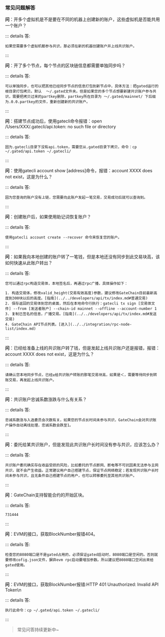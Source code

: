 
### 常见问题解答

**问**：开多个虚拟机是不是要在不同的机器上创建新的账户，这些虚拟机是否能共用一个账户？

::: details 答:

	如果您需要多个虚拟机都参与共识，那必须在新的机器创建账户并上线共识账户。
:::

**问**：开了多个节点，每个节点的区块链信息都需要单独同步吗？

::: details 答:

	可以单独同步，也可以把其他已经同步节点的信息打包到新节点中，具体方法：把gated运行的根目录打包拷贝。默认  ～/.gated文件夹。但是如果您的多个节点想要新建共识账户参与共识，需要把拷贝过来的partkey删除，partkey所在目录为 ～/.gated/mainnet/ 下后缀为.0.0.partkey的文件，重新创建新的共识账户。
:::

**问**：搭建节点成功后，使用gatecli命令报错：open /Users/XXX/.gatecli/api.token: no such file or directory

::: details 答:

	因为.gatecli目录下没有api.token，需要您从.gated目录下拷贝，命令：cp ~/.gated/api.token ~/.gatecli/
:::

**问**：使用gatecli account show [address]命令，报错：account XXXX does not exist，这是为什么？

::: details 答:

	因为您查询的账户没有上链，您需要向此账户发起一笔交易，交易成功后就可以查询到。
:::

**问**：创建账户后，如果使用助记词恢复账户？

::: details 答:
	
	使用gatecli account create --recover 命令来恢复您的账户。
:::

**问**：如果我向本地创建的账户转了一笔钱，但是本地还没有同步到此交易块高，该如何快速从此账户转出？

::: details 答:

	您可以通过rpc构造交易体，本地签名后，再通过rpc广播，具体操作如下：
	
	1. 构造交易体，修改valid_height(交易有效高度)参数，建议修改GateChain目前最新高度到300块以后的高度。[指南](../../developers/api/tx/index.md#普通交易)
	2. 保存返回的交易体到您的桌面，然后在本地命令行执行：gatecli tx sign [交易体文件] --from [发送者账户] --chain-id mainnet --offline --account-number 1
	3. 复制已签名的信息，广播交易。[指南](../../developers/api/tx/index.md#发送交易)
	4. GateChain API节点列表。[进入](../../integration/rpc-node-list/index.md)
:::

**问**：已经给准备上线的共识账户转了钱，但是发起上线共识账户还是报错，报错：account XXXX does not exist，这是为什么？

::: details 答:

	请确认您本地同步节点，已经≥给共识账户转账的那笔交易块高，如果是＜，需要等待同步到转账交易，再发起上线共识账户。
:::

**问**：共识账户忠诚系数涨跌与什么有关系？

::: details 答:
	
	忠诚系数涨与入选委员会次数有关，如果您的节点长时间未参与共识，GateChain会对共识账户操作自动离线处理，忠诚系数会跌至1。
:::

**问**：委托给某共识账户，但是发现此共识账户长时间没有参与共识，应该怎么办？

::: details 答:

	共识账户委托确实存在收益受损的风险，比如委托的节点断网、断电等不可抗因素无法参与主网共识，就不会产生收益。正常建议用户自己搭建节点，保证节点网络稳定；若发现共识账户长时间未参与共识，且无条件自己搭建节点的用户，也可以转移委托至其他共识账户。
:::

**问**：GateChain支持智能合约的开始区块。

::: details 答:

	731444
:::

**问**：EVM的接口，获取BlockNumber报错404。

::: details 答:

	检查您的8080端口是不是gated占用的，必须保证gated启动时，8080端口是空闲的。否则就要修改cofig.json文件，摒弃evm rpc启动要增加参数。所以建议把8080端口空闲出来给gated使用。
:::

**问**：EVM的接口，获取BlockNumber报错:HTTP 401 Unauthorized: Invalid API Token\n

::: details 答:

	执行此命令：cp ~/.gated/api.token ~/.gatecli/
:::


> 常见问答持续更新中~